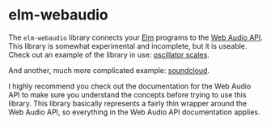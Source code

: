 elm-webaudio
============

The `elm-webaudio` library connects your [Elm](http://elm-lang.org/) programs
to the [Web Audio API](http://webaudio.github.io/web-audio-api/). This library
is somewhat experimental and incomplete, but it is useable. Check out an example
of the library in use: [oscillator scales](http://www.squeg.net/elm-webaudio/Scales.html).

And another, much more complicated example:
[soundcloud](http://www.squeg.net/elm-webaudio/Visual.html).

I highly recommend you check out the documentation for the Web Audio API to
make sure you understand the concepts before trying to use this library. This
library basically represents a fairly thin wrapper around the Web Audio API,
so everything in the Web Audio API documentation applies.
